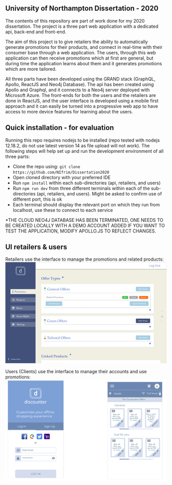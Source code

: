 ## University of Northampton Dissertation - 2020
The contents of this repository are part of work done for my 2020 dissertation. The project is a three part web 
application with a dedicated api, back-end and front-end. 

The aim of this project is to give retailers the ability to automatically generate
promotions for their products, and connect in real-time with their consumer base through a web application. The users, through this web application can then receive promotions which at first are general, but
during time the application learns about them and it generates promotions which are more tailored.

All three parts have been developed using the GRAND stack (GraphQL, Apollo, ReactJS and Neo4j Database). The api has
been created using Apollo and Graphql, and it connects to a Neo4j server deployed with Microsoft Azure. The front-ends
for both the users and the retailers are done in ReactJS, and the user interface is developed using a mobile first approach
and it can easily be turned into a progressive web app to have access to more device features for learning about the users.

## Quick installation - for evaluation
Running this repo requires nodejs to be installed (repo tested with nodejs 12.18.2, do not use latest version 14 as file upload will not work). The following steps will help set up and run the development environment of all three parts:
- Clone the repo using: ```git clone https://github.com/NIfrim/Dissertation2020```
- Open cloned directory with your preferred IDE
- Run ```npm install``` within each sub-directories (api, retailers, and users)
- Run ```npm run dev``` from three different terminals within each of the sub-directories (api, retailers, and users). Might be asked to confirm use of different port, this is ok
- Each terminal should display the relevant port on which they run from localhost, use these to connect to each service

*THE CLOUD NEO4J DATABASE HAS BEEN TERMINATED, ONE NEEDS TO BE CREATED LOCALLY WITH A DEMO ACCOUNT ADDED IF YOU WANT TO TEST THE APPLICATION, MODIFY APOLLO.JS TO REFLECT CHANGES.

## UI retailers & users
Retailers use the interface to manage the promotions and related products:
![Retailers UI sample](retailers.png)

Users (Clients) use the interface to manage their accounts and use promotions:
![Users UI sample](users.png)
